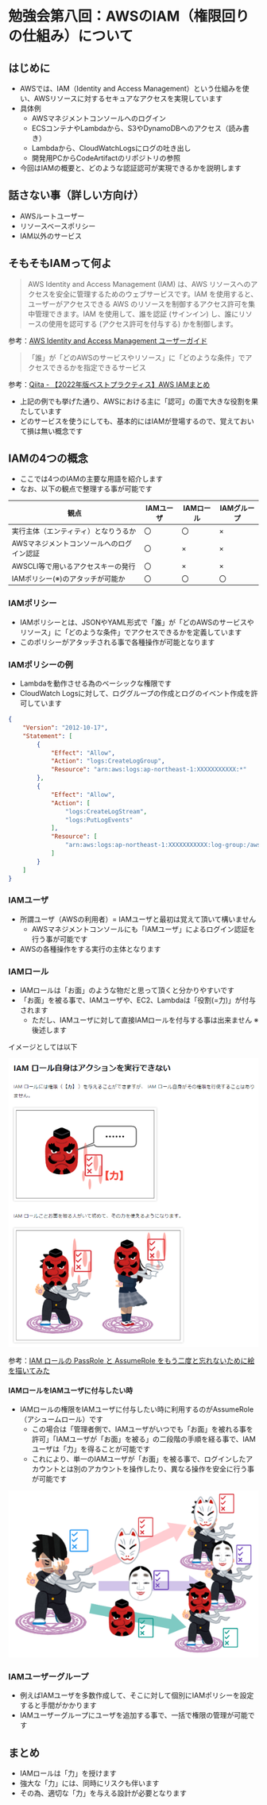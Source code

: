 # 勉強会第八回：AWSのIAM（権限回りの仕組み）について

## はじめに

- AWSでは、IAM（Identity and Access Management）という仕組みを使い、AWSリソースに対するセキュアなアクセスを実現しています
- 具体例
  - AWSマネジメントコンソールへのログイン
  - ECSコンテナやLambdaから、S3やDynamoDBへのアクセス（読み書き）
  - Lambdaから、CloudWatchLogsにログの吐き出し
  - 開発用PCからCodeArtifactのリポジトリの参照
- 今回はIAMの概要と、どのような認証認可が実現できるかを説明します

## 話さない事（詳しい方向け）

- AWSルートユーザー
- リソースベースポリシー
- IAM以外のサービス

## そもそもIAMって何よ

> AWS Identity and Access Management (IAM) は、AWS リソースへのアクセスを安全に管理するためのウェブサービスです。IAM を使用すると、ユーザーがアクセスできる AWS のリソースを制御するアクセス許可を集中管理できます。IAM を使用して、誰を認証 (サインイン) し、誰にリソースの使用を認可する (アクセス許可を付与する) かを制御します。

参考：[AWS Identity and Access Management ユーザーガイド](https://docs.aws.amazon.com/ja_jp/IAM/latest/UserGuide/introduction.html)

> 「誰」が「どのAWSのサービスやリソース」に「どのような条件」でアクセスできるかを指定できるサービス

参考：[Qiita - 【2022年版ベストプラクティス】AWS IAMまとめ](https://qiita.com/c60evaporator/items/0121399880625cc1de51)

- 上記の例でも挙げた通り、AWSにおける主に「認可」の面で大きな役割を果たしています
- どのサービスを使うにしても、基本的にはIAMが登場するので、覚えておいて損は無い概念です

## IAMの4つの概念

- ここでは4つのIAMの主要な用語を紹介します
- なお、以下の観点で整理する事が可能です

|観点|IAMユーザ|IAMロール|IAMグループ|
|---|---|---|---|
|実行主体（エンティティ）となりうるか     |〇|〇|×|
|AWSマネジメントコンソールへのログイン認証|〇|×|×|
|AWSCLI等で用いるアクセスキーの発行      |〇|×|×|
|IAMポリシー(※)のアタッチが可能か       |〇|〇|〇|

### IAMポリシー

- IAMポリシーとは、JSONやYAML形式で「誰」が「どのAWSのサービスやリソース」に「どのような条件」でアクセスできるかを定義しています
- このポリシーがアタッチされる事で各種操作が可能となります

### IAMポリシーの例

- Lambdaを動作させる為のベーシックな権限です
- CloudWatch Logsに対して、ロググループの作成とログのイベント作成を許可しています

```json
{
    "Version": "2012-10-17",
    "Statement": [
        {
            "Effect": "Allow",
            "Action": "logs:CreateLogGroup",
            "Resource": "arn:aws:logs:ap-northeast-1:XXXXXXXXXXX:*"
        },
        {
            "Effect": "Allow",
            "Action": [
                "logs:CreateLogStream",
                "logs:PutLogEvents"
            ],
            "Resource": [
                "arn:aws:logs:ap-northeast-1:XXXXXXXXXXX:log-group:/aws/lambda/SampleAPI:*"
            ]
        }
    ]
}
```

### IAMユーザ

- 所謂ユーザ（AWSの利用者）= IAMユーザと最初は覚えて頂いて構いません
  - AWSマネジメントコンソールにも「IAMユーザ」によるログイン認証を行う事が可能です
- AWSの各種操作をする実行の主体となります

### IAMロール

- IAMロールは「お面」のような物だと思って頂くと分かりやすいです
- 「お面」を被る事で、IAMユーザや、EC2、Lambdaは「役割(=力)」が付与されます
  - ただし、IAMユーザに対して直接IAMロールを付与する事は出来ません ※後述します

イメージとしては以下

![iam-role](imgs/2024-03-17-23-24-09.png)

参考：[IAM ロールの PassRole と AssumeRole をもう二度と忘れないために絵を描いてみた](https://dev.classmethod.jp/articles/iam-role-passrole-assumerole/)

#### IAMロールをIAMユーザに付与したい時

- IAMロールの権限をIAMユーザに付与したい時に利用するのがAssumeRole（アシュームロール）です
  - この場合は「管理者側で、IAMユーザがいつでも「お面」を被れる事を許可」「IAMユーザが「お面」を被る」の二段階の手順を経る事で、IAMユーザは「力」を得ることが可能です
  - これにより、単一のIAMユーザが「お面」を被る事で、ログインしたアカウントとは別のアカウントを操作したり、異なる操作を安全に行う事が可能です

![asuume-role](imgs/2024-03-17-23-53-55.png)

### IAMユーザーグループ

- 例えばIAMユーザを多数作成して、そこに対して個別にIAMポリシーを設定すると手間がかかります
- IAMユーザーグループにユーザを追加する事で、一括で権限の管理が可能です

## まとめ

- IAMロールは「力」を授けます
- 強大な「力」には、同時にリスクも伴います
- その為、適切な「力」を与える設計が必要となります
